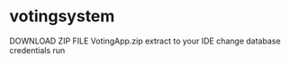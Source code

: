 # votingsystem
DOWNLOAD ZIP FILE VotingApp.zip
extract to your IDE 
change database credentials 
run
